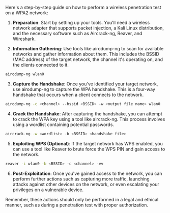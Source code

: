 Here's a step-by-step guide on how to perform a wireless penetration test on a WPA2 network:

1. **Preparation**: Start by setting up your tools. You'll need a wireless network adapter that supports packet injection, a Kali Linux distribution, and the necessary software such as Aircrack-ng, Reaver, and Wireshark.

2. **Information Gathering**: Use tools like airodump-ng to scan for available networks and gather information about them. This includes the BSSID (MAC address) of the target network, the channel it's operating on, and the clients connected to it.

```bash
airodump-ng wlan0
```

3. **Capture the Handshake**: Once you've identified your target network, use airodump-ng to capture the WPA handshake. This is a four-way handshake that occurs when a client connects to the network.

```bash
airodump-ng -c <channel> --bssid <BSSID> -w <output file name> wlan0
```

4. **Crack the Handshake**: After capturing the handshake, you can attempt to crack the WPA key using a tool like aircrack-ng. This process involves using a wordlist containing potential passwords.

```bash
aircrack-ng -w <wordlist> -b <BSSID> <handshake file>
```

5. **Exploiting WPS (Optional)**: If the target network has WPS enabled, you can use a tool like Reaver to brute force the WPS PIN and gain access to the network.

```bash
reaver -i wlan0 -b <BSSID> -c <channel> -vv
```

6. **Post-Exploitation**: Once you've gained access to the network, you can perform further actions such as capturing more traffic, launching attacks against other devices on the network, or even escalating your privileges on a vulnerable device.

Remember, these actions should only be performed in a legal and ethical manner, such as during a penetration test with proper authorization.

